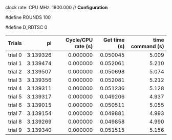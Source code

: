 clock rate:
CPU MHz:             1800.000
// **Configuration**

#define ROUNDS 100

#define D_RDTSC 0

| Trials | pi | Cycle/CPU rate (s) | Get time (s) | time command (s) |
|-:|-:|-:|-:|-:|
| trial 0 |  3.139326 | 0.000000 | 0.050045 | 5.009 |
| trial 1 |  3.139474 | 0.000000 | 0.052061 | 5.210 |
| trial 2 |  3.139507 | 0.000000 | 0.050698 | 5.074 |
| trial 3 |  3.139356 | 0.000000 | 0.052081 | 5.212 |
| trial 4 |  3.139311 | 0.000000 | 0.051236 | 5.128 |
| trial 5 |  3.139317 | 0.000000 | 0.049206 | 4.937 |
| trial 6 |  3.139015 | 0.000000 | 0.050511 | 5.055 |
| trial 7 |  3.139154 | 0.000000 | 0.049881 | 4.993 |
| trial 8 |  3.139269 | 0.000000 | 0.049858 | 4.990 |
| trial 9 |  3.139340 | 0.000000 | 0.051515 | 5.156 |
